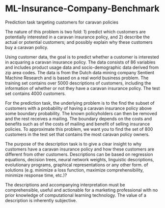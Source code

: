 # ML-Insurance-Company-Benchmark
Prediction task targeting customers for caravan policies

The nature of this problem is two fold: 1) predict which customers are potentially interested in a caravan insurance policy, and 2) describe the actual or potential customers; and possibly explain why these customers buy a caravan policy.

Using customer data, the goal is to predict whether a customer is interested in acquaring a caravan insurance policy. The data consists of 86 variables and includes product usage data and socio-demographic data derived from zip area codes. The data is from the Dutch data mining company Sentient Machine Research and is based on a real world business problem. The training set contains over 5000 descriptions of customers, including the information of whether or not they have a caravan insurance policy. The test set contains 4000 customers.

For the prediction task, the underlying problem is to the find the subset of customers with a probability of having a caravan insurance policy above some boundary probability. The known policyholders can then be removed and the rest receives a mailing. The boundary depends on the costs and benefits such as of the costs of mailing and benefit of selling insurance policies. To approximate this problem, we want you to find the set of 800 customers in the test set that contains the most caravan policy owners.

The purpose of the description task is to give a clear insight to why customers have a caravan insurance policy and how these customers are different from other customers. Descriptions can be based on regression equations, decision trees, neural network weights, linguistic descriptions, evolutionary programs, graphical representations or any other form. of solutions (e.g. minimize a loss function, maximize comprehensibility, minimize response time, etc.)?

The descriptions and accompanying interpretation must be comprehensible, useful and actionable for a marketing professional with no prior knowledge of computational learning technology. The value of a description is inherently subjective.
